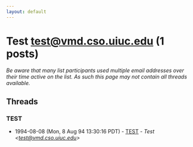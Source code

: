 ```yaml
---
layout: default
---
```


# Test <test@vmd.cso.uiuc.edu> (1 posts)

_Be aware that many list participants used multiple email addresses over their time active on the list. As such this page may not contain all threads available._

## Threads

### TEST
+ 1994-08-08 (Mon, 8 Aug 94 13:30:16 PDT) - [TEST](/archive/1994/08/a6d15c459e4efd1695abac4f3be66a5575a4d1c89b43a3246e35ba76b0f04325) - _Test \<test@vmd.cso.uiuc.edu\>_

